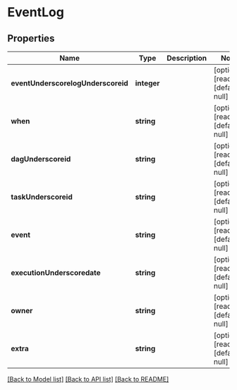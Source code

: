 # EventLog

## Properties
Name | Type | Description | Notes
------------ | ------------- | ------------- | -------------
**eventUnderscorelogUnderscoreid** | **integer** |  | [optional] [readonly] [default to null]
**when** | **string** |  | [optional] [readonly] [default to null]
**dagUnderscoreid** | **string** |  | [optional] [readonly] [default to null]
**taskUnderscoreid** | **string** |  | [optional] [readonly] [default to null]
**event** | **string** |  | [optional] [readonly] [default to null]
**executionUnderscoredate** | **string** |  | [optional] [readonly] [default to null]
**owner** | **string** |  | [optional] [readonly] [default to null]
**extra** | **string** |  | [optional] [readonly] [default to null]

[[Back to Model list]](../README.md#documentation-for-models) [[Back to API list]](../README.md#documentation-for-api-endpoints) [[Back to README]](../README.md)


